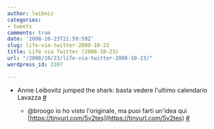```yaml
---
author: leibniz
categories:
- tweets
comments: true
date: '2008-10-23T21:59:59Z'
slug: life-via-twitter-2008-10-23
title: Life via Twitter (2008-10-23)
url: "/2008/10/23/life-via-twitter-2008-10-23/"
wordpress_id: 3107

---
```

* Annie Leibovitz jumped the shark: basta vedere l'ultimo calendario Lavazza [#](https://twitter.com/leibniz/statuses/972266777)

	
  * @broogo io ho visto l'originale, ma puoi farti un'idea qui [https://tinyurl.com/5v2tes](https://tinyurl.com/5v2tes) [#](https://twitter.com/leibniz/statuses/972502718)



